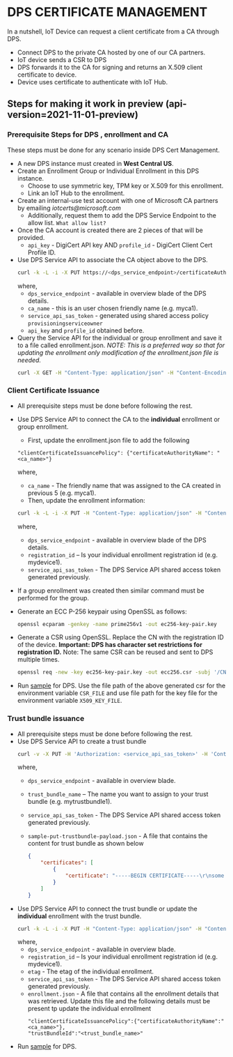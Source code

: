 # DPS CERTIFICATE MANAGEMENT

In a nutshell, IoT Device can request a client certificate from a CA through DPS. 
* Connect DPS to the private CA hosted by one of our CA partners. 
* IoT device sends a CSR to DPS
* DPS forwards it to the CA for signing and returns an X.509 client certificate to device. 
* Device uses certificate to authenticate with IoT Hub.

## Steps for making it work in preview (api-version=2021-11-01-preview)

### Prerequisite Steps for DPS , enrollment and CA

These steps must be done for any scenario inside DPS Cert Management.

* A new DPS instance must created in __West Central US__.
* Create an Enrollment Group or Individual Enrollment in this DPS instance.
    * Choose to use symmetric key, TPM key or X.509 for this enrollment.
    * Link an IoT Hub to the enrollment.
* Create an internal-use test account with one of Microsoft CA partners by emailing _iotcerts@microsoft.com_
    * Additionally, request them to add the DPS Service Endpoint to the allow list. `What allow list?`
* Once the CA account is created there are 2 pieces of that will be provided.
    * `api_key` -  DigiCert API key AND `profile_id` - DigiCert Client Cert Profile ID.
* Use DPS Service API to associate the CA object above to the DPS. 
    ```bash
    curl -k -L -i -X PUT https://<dps_service_endpoint>/certificateAuthorities/<ca_name>?api-version=2021-11-01-preview -H 'Authorization: <service_api_sas_token>' -H 'Content-Type: application/json' -H 'Content-Encoding: utf-8' -d'{"certificateAuthorityType":"DigiCertCertificateAuthority","apiKey":"<api_key>","profileName":"<profile_id>"}'
    ```
   where,
    * `dps_service_endpoint` - available in overview blade of the DPS details.
    * `ca_name` - this is an user chosen friendly name (e.g. myca1).
    * `service_api_sas_token` - generated using shared access policy `provisioningserviceowner`
    * `api_key` and `profile_id` obtained before.
* Query the Service API for the individual or group enrollment and save it to a file called enrollment.json. 
_NOTE: This is a preferred way so that for updating the enrollment only modification of the enrollment.json file is needed._
    ```bash
    curl -X GET -H "Content-Type: application/json" -H "Content-Encoding:  utf-8" -H "Authorization: <service_api_sas_token>" https://<dps_service_endpoint>/enrollments/<registration_id>?api-version=2021-11-01-preview > enrollment.json
    ```
     
### Client Certificate Issuance
* All prerequisite steps must be done before following the rest.
* Use DPS Service API to connect the CA to the __individual__ enrollment or group enrollment.
    * First, update the enrollment.json file to add the following
    ```
    "clientCertificateIssuancePolicy": {"certificateAuthorityName": "<ca_name>"}
    ```
    where,
    * `ca_name` - The friendly name that was assigned to the CA created in previous 5 (e.g. myca1).
    * Then, update the enrollment information:
   ```bash
   curl -k -L -i -X PUT -H "Content-Type: application/json" -H "Content-Encoding:  utf-8" -H "Authorization: <service_api_sas_token>" https://<dps_service_endpoint>/enrollments/<registration_id>?api-version=2021-11-01-preview -H "If-Match: <etag>" -d @enrollment.json 
   ```
   where,
    * `dps_service_endpoint` - available in overview blade of the DPS details.
    * `registration_id` – Is your individual enrollment registration id (e.g. mydevice1).
    * `service_api_sas_token` - The DPS Service API shared access token generated previously.
    
* If a group enrollment was created then similar command must be performed for the group.
* Generate an ECC P-256 keypair using OpenSSL as follows:
    ```bash
    openssl ecparam -genkey -name prime256v1 -out ec256-key-pair.key
    ```
* Generate a CSR using OpenSSL. Replace the CN with the registration ID of the device. __Important: DPS has character set restrictions for registration ID.__
Note: The same CSR can be reused and sent to DPS multiple times.
    ```bash
    openssl req -new -key ec256-key-pair.key -out ecc256.csr -subj '/CN=<registration_id>'
    ```
* Run [sample](provision_symmetric_key_client_cert_issuance_send_message_x509.py) for DPS. Use the file path of the above generated csr for the environment variable `CSR_FILE` and 
use file path for the key file for the environment variable `X509_KEY_FILE`.

### Trust bundle issuance
* All prerequisite steps must be done before following the rest.
* Use DPS Service API to create a trust bundle
    ```bash
    curl -v -X PUT -H 'Authorization: <service_api_sas_token>' -H 'Content-Type: application/json' https://<dps_service_endpoint>/trustBundles/<trust_bundle_name>?api-version=2021-11-01-preview -d @sample-put-trustbundle-payload.json
    ```
    where,
    * `dps_service_endpoint` - available in overview blade.
    * `trust_bundle_name` – The name you want to assign to your trust bundle (e.g. mytrustbundle1).
    * `service_api_sas_token` - The DPS Service API shared access token generated previously.
    * `sample-put-trustbundle-payload.json` - A file that contains the content for trust bundle as shown below
    
        ```json
        {
            "certificates": [
                {
                    "certificate": "-----BEGIN CERTIFICATE-----\r\nsome content\r\nsome content\r\nsome content\r\n-----END CERTIFICATE-----\r\n"
                }
            ]
        }
        ```
* Use DPS Service API to connect the trust bundle or update the __individual__ enrollment with the trust bundle.
    ```bash
    curl -k -L -i -X PUT -H "Content-Type: application/json" -H "Content-Encoding:  utf-8" -H "Authorization: <service_api_sas_token>" https://<dps_service_endpoint>/enrollments/<registration_id>?api-version=2021-11-01-preview -H "If-Match: <etag>" -d @enrollment.json
    ```
    where,
    * `dps_service_endpoint` - available in overview blade.
    * `registration_id` – Is your individual enrollment registration id (e.g. mydevice1).
    * `etag` - The etag of the individual enrollment.
    * `service_api_sas_token` - The DPS Service API shared access token generated previously.
    * `enrollment.json` - A file that contains all the enrollment details that was retrieved. Update this file and the following details must be present tp update the individual enrollment
        ```
        "clientCertificateIssuancePolicy":{"certificateAuthorityName":"<ca_name>"}, 
        "trustBundleId":"<trust_bundle_name>"
        ```
* Run [sample](provision_symmetric_key_trust_bundle_issuance.py) for DPS.